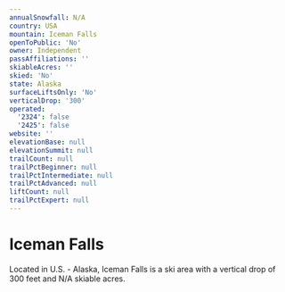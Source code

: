 ```yaml
---
annualSnowfall: N/A
country: USA
mountain: Iceman Falls
openToPublic: 'No'
owner: Independent
passAffiliations: ''
skiableAcres: ''
skied: 'No'
state: Alaska
surfaceLiftsOnly: 'No'
verticalDrop: '300'
operated:
  '2324': false
  '2425': false
website: ''
elevationBase: null
elevationSummit: null
trailCount: null
trailPctBeginner: null
trailPctIntermediate: null
trailPctAdvanced: null
liftCount: null
trailPctExpert: null
---
```



# Iceman Falls

Located in U.S. - Alaska, Iceman Falls is a ski area with a vertical drop of 300 feet and N/A skiable acres.
